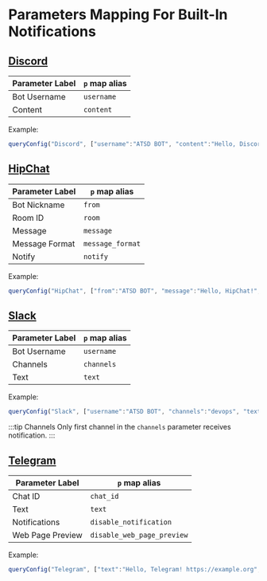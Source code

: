 # Parameters Mapping For Built-In Notifications

## [Discord](./notifications/discord.md)

| Parameter Label | `p` map alias |
| ---| ---|
|Bot Username|`username`|
|Content|`content`|

Example:

```javascript
queryConfig("Discord", ["username":"ATSD BOT", "content":"Hello, Discord!"])
```

## [HipChat](./notifications/hipchat.md)

| Parameter Label | `p` map alias |
| ---| ---|
|Bot Nickname|`from`|
|Room ID|`room`|
|Message|`message`|
|Message Format|`message_format`|
|Notify|`notify`|

Example:

```javascript
queryConfig("HipChat", ["from":"ATSD BOT", "message":"Hello, HipChat!", "notify":"true"])
```

## [Slack](./notifications/slack.md)

| Parameter Label | `p` map alias |
| ---| ---|
|Bot Username|`username`|
|Channels|`channels`|
|Text|`text`|

Example:

```javascript
queryConfig("Slack", ["username":"ATSD BOT", "channels":"devops", "text":"Hello, Slack!"])
```

:::tip Channels
Only first channel in the `channels` parameter receives notification.
:::

## [Telegram](./notifications/telegram.md)

| Parameter Label | `p` map alias |
| ---| ---|
|Chat ID|`chat_id`|
|Text|`text`|
|Notifications|`disable_notification`|
|Web Page Preview|`disable_web_page_preview`|

Example:

```javascript
queryConfig("Telegram", ["text":"Hello, Telegram! https://example.org", "disable_web_page_preview":"false"])
```